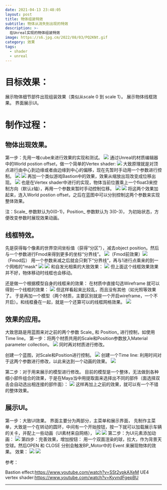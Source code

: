 ```yaml
---
date: 2021-04-13 23:48:05
layout: post
title: 物体组装特效
subtitle: 物体从消失到出现的特效
description: >-
  在Unreal实现的物体组装特效
image: https://s6.jpg.cm/2022/08/03/PQ2KNt.gif
category: 效果
tags:
  - shader
  - unreal
---
```

# 目标效果：
展示物体细节部件出现组装效果（类似从scale 0 到 scale 1）。
展示物体线框效果。
界面展示UI。

# 制作过程：
## 物体出现效果。
第一步：先用一堆cube来进行效果的实现和测试。
![](/assets/img/bastion/1.png)
通过Unreal的材质编辑器中的World postion offset，做一个简单的Vertex shader:
![](/assets/img/bastion/2.png)
大致原理就是对顶点进行由中心到边缘或者由边缘到中心的偏移，现在先暂时手动用一个参数进行控制。
![](/assets/img/bastion/3.png)
![](/assets/img/bastion/4.png)
再加一个类似游戏Bastion中的效果，效果从缩放出现改变成位移出现。
![](/assets/img/bastion/5.png)
也是在Vertex shader中进行的实现，物体当前位置乘上一个float3来控制方向（默认z轴），再用一个参数来暂时手动控制位移。
![](/assets/img/bastion/6.png)
![](/assets/img/bastion/7.png)
将这两个效果加起来，连入World postion offset，之后在蓝图中可以分别控制这两个参数来实现整体效果。

注：Scale_ 参数默认为0(0-1)，Position_ 参数默认为 3(0-3)， 为初始状态，方便改变参数时展现效果动画。

## 线框特效。
先是获得每个像素的世界空间坐标值（获得“分区”），减去object position。然后与一个参数进行Fmod来得到更多的坐标“分界线”。
![](/assets/img/bastion/8.png)（Fmod前效果）![](/assets/img/bastion/9.png)（Fmod后）
用一个参数来减之后就会只剩下“分界线”，再与1进行点乘来的到一个网格的“mask” 
![](/assets/img/bastion/10.png)
![](/assets/img/bastion/11.png)
和自发光相乘的大致效果：
![](/assets/img/bastion/12.png)
但上面这个线框效果效果并不好，物体移动时线框也会移动。

还是做一个根据模型自身的线框来的效果：
在材质中直接勾选Wireframe 就可以得到一个线框的效果：
![](/assets/img/bastion/13.png)
但这样看起来比较乱，而且没有其他（如光照等效果了。
于是再加一个模型（两个材质，主要区别就是一个开启wireframe，一个不开启）。和线框叠在一起，就是一个还算可以的线框网格效果。
![](/assets/img/bastion/14.png)

## 效果的应用。
大致思路是用蓝图来对之前的两个参数 Scale_ 和 Position_ 进行控制，如使用Time line。
第一步：将两个材质共用的Scale和Position参数放入Material parameter collection。
![](/assets/img/bastion/15.png)
同时再对材质进行修改。

创建一个蓝图，对Scale和Position进行控制。
![](/assets/img/bastion/16.png)
创建一个Time line:
利用时间对于这两个参数进行修改，以此来达到一个动画的效果。
![](/assets/img/bastion/17.png)

第二步：对于用来展示的模型进行修改。
目前的模型是一个整体，无法做到各种细小部件组合的效果，于是在Maya当中用提取面来选择出不同的部件（面选择双击会自动选出相连接的部件面）：
![](/assets/img/bastion/18.png)
这样再加上之前的效果，就可以有一个不错的整体效果。




## 展示UI。
第一步：大致UI效果。
界面主要分为两部分，主菜单和展示界面，
先制作主菜单，大致是一个在转动的圆环，中间有一个开始按钮，按一下就可以加载展示车辆的关卡，并配上一些动画（UI素材来自网络），
![](/assets/img/bastion/19.png)
![](/assets/img/bastion/20.png)
第二步：为UI元素添加动画：
![](/assets/img/bastion/21.png)
第四步：完善效果，增加按钮：
用一个双面渲染的球，拉大，作为背景天空球。然后OPEN 和 CLOSE 分别会触发BP_Motor中的 Event 来展现物体的效果。
效果：
![](/assets/img/bastion/22.png)
![](/assets/img/bastion/23.gif)

参考：

Bastion effect:https://www.youtube.com/watch?v=SSt2ypkAXeM
UE4 vertex shader:https://www.youtube.com/watch?v=KyvndFgepBU



---